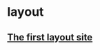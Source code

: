 # layout
## [The first layout site](https://val10010.github.io/layout/)

[logo]: https://github.com/val10010/layout/blob/master/img/screen.jpg "The first layout site"
